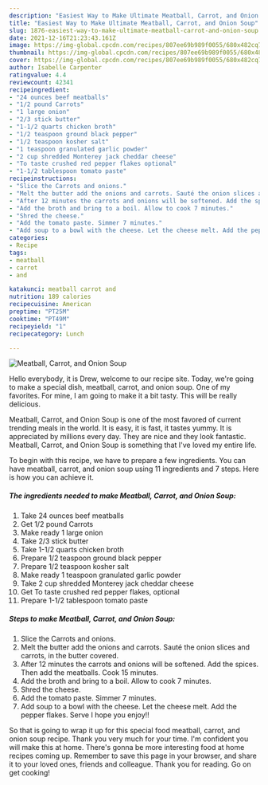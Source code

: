 ```yaml
---
description: "Easiest Way to Make Ultimate Meatball, Carrot, and Onion Soup"
title: "Easiest Way to Make Ultimate Meatball, Carrot, and Onion Soup"
slug: 1876-easiest-way-to-make-ultimate-meatball-carrot-and-onion-soup
date: 2021-12-16T21:23:43.161Z
image: https://img-global.cpcdn.com/recipes/807ee69b989f0055/680x482cq70/meatball-carrot-and-onion-soup-recipe-main-photo.jpg
thumbnail: https://img-global.cpcdn.com/recipes/807ee69b989f0055/680x482cq70/meatball-carrot-and-onion-soup-recipe-main-photo.jpg
cover: https://img-global.cpcdn.com/recipes/807ee69b989f0055/680x482cq70/meatball-carrot-and-onion-soup-recipe-main-photo.jpg
author: Isabelle Carpenter
ratingvalue: 4.4
reviewcount: 42341
recipeingredient:
- "24 ounces beef meatballs"
- "1/2 pound Carrots"
- "1 large onion"
- "2/3 stick butter"
- "1-1/2 quarts chicken broth"
- "1/2 teaspoon ground black pepper"
- "1/2 teaspoon kosher salt"
- "1 teaspoon granulated garlic powder"
- "2 cup shredded Monterey jack cheddar cheese"
- "To taste crushed red pepper flakes optional"
- "1-1/2 tablespoon tomato paste"
recipeinstructions:
- "Slice the Carrots and onions."
- "Melt the butter add the onions and carrots. Sauté the onion slices and carrots, in the butter covered."
- "After 12 minutes the carrots and onions will be softened. Add the spices. Then add the meatballs. Cook 15 minutes."
- "Add the broth and bring to a boil. Allow to cook 7 minutes."
- "Shred the cheese."
- "Add the tomato paste. Simmer 7 minutes."
- "Add soup to a bowl with the cheese. Let the cheese melt. Add the pepper flakes. Serve I hope you enjoy!!"
categories:
- Recipe
tags:
- meatball
- carrot
- and

katakunci: meatball carrot and 
nutrition: 189 calories
recipecuisine: American
preptime: "PT25M"
cooktime: "PT49M"
recipeyield: "1"
recipecategory: Lunch

---
```



![Meatball, Carrot, and Onion Soup](https://img-global.cpcdn.com/recipes/807ee69b989f0055/680x482cq70/meatball-carrot-and-onion-soup-recipe-main-photo.jpg)

Hello everybody, it is Drew, welcome to our recipe site. Today, we're going to make a special dish, meatball, carrot, and onion soup. One of my favorites. For mine, I am going to make it a bit tasty. This will be really delicious.



Meatball, Carrot, and Onion Soup is one of the most favored of current trending meals in the world. It is easy, it is fast, it tastes yummy. It is appreciated by millions every day. They are nice and they look fantastic. Meatball, Carrot, and Onion Soup is something that I've loved my entire life.


To begin with this recipe, we have to prepare a few ingredients. You can have meatball, carrot, and onion soup using 11 ingredients and 7 steps. Here is how you can achieve it.

<!--inarticleads1-->

##### The ingredients needed to make Meatball, Carrot, and Onion Soup:

1. Take 24 ounces beef meatballs
1. Get 1/2 pound Carrots
1. Make ready 1 large onion
1. Take 2/3 stick butter
1. Take 1-1/2 quarts chicken broth
1. Prepare 1/2 teaspoon ground black pepper
1. Prepare 1/2 teaspoon kosher salt
1. Make ready 1 teaspoon granulated garlic powder
1. Take 2 cup shredded Monterey jack cheddar cheese
1. Get To taste crushed red pepper flakes, optional
1. Prepare 1-1/2 tablespoon tomato paste




<!--inarticleads2-->

##### Steps to make Meatball, Carrot, and Onion Soup:

1. Slice the Carrots and onions.
1. Melt the butter add the onions and carrots. Sauté the onion slices and carrots, in the butter covered.
1. After 12 minutes the carrots and onions will be softened. Add the spices. Then add the meatballs. Cook 15 minutes.
1. Add the broth and bring to a boil. Allow to cook 7 minutes.
1. Shred the cheese.
1. Add the tomato paste. Simmer 7 minutes.
1. Add soup to a bowl with the cheese. Let the cheese melt. Add the pepper flakes. Serve I hope you enjoy!!




So that is going to wrap it up for this special food meatball, carrot, and onion soup recipe. Thank you very much for your time. I'm confident you will make this at home. There's gonna be more interesting food at home recipes coming up. Remember to save this page in your browser, and share it to your loved ones, friends and colleague. Thank you for reading. Go on get cooking!
